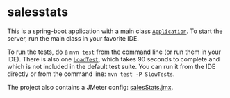 # salesstats
This is a spring-boot application with a main class [```Application```](src/main/java/com/ebay/salesstatsnicolasr/Application.java). To start the server, run the main class in your favorite IDE.

To run the tests, do a ```mvn test``` from the command line (or run them in your IDE). There is also one [```LoadTest```](src/test/java/com/ebay/salesstatsnicolasr/LoadTest.java), which takes 90 seconds to complete and which is not included in the default test suite. You can run it from the IDE directly or from the command line: ```mvn test -P SlowTests```.

The project also contains a JMeter config: [salesStats.jmx](src/test/resources/salesStats.jmx).
